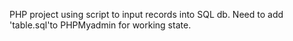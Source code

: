 PHP project using script to input records into SQL db.
Need to add 'table.sql'to PHPMyadmin for working state.

